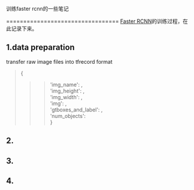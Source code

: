 训练faster rcnn的一些笔记

=================================
[Faster RCNN](https://github.com/DetectionTeamUCAS/Faster-RCNN_Tensorflow)的训练过程，在此记录下来。<br>

## 1.data preparation
transfer raw image files into tfrecord format <br>
>{<br>
  >>>'img_name': ,<br>
 'img_height': ,<br>
 'img_width': ,<br>
 'img': ,<br>
 'gtboxes_and_label': ,<br>
 'num_objects': <br>
}<br>

## 2.
## 3.
## 4.
